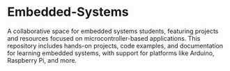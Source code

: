 # Embedded-Systems
A collaborative space for embedded systems students, featuring projects and resources focused on microcontroller-based applications. This repository includes hands-on projects, code examples, and documentation for learning embedded systems, with support for platforms like Arduino, Raspberry Pi, and more.
